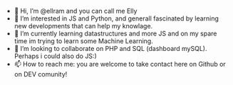 - 👋 Hi, I’m @ellram and you can call me Elly 
- 👀 I’m interested in JS and Python, and generall fascinated by learning new developments that can help my knowlage.
- 🌱 I’m currently learning datastructures and more JS and on my spare time im trying to learn some Machine Learning.
- 💞️ I’m looking to collaborate on PHP and SQL (dashboard mySQL). Perhaps i could also do JS:)
- 📫 How to reach me: you are welcome to take contact here on Github or on DEV comunity!

<!---
ellram/ellram is a ✨ special ✨ repository because its `README.md` (this file) appears on your GitHub profile.
You can click the Preview link to take a look at your changes.
--->
